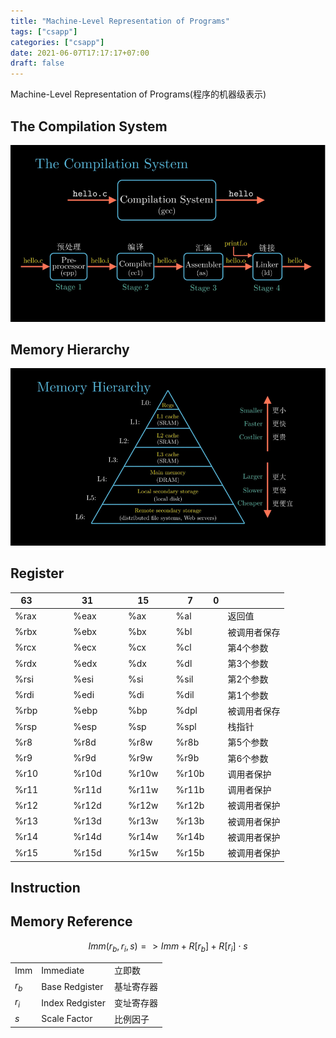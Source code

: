 ```yaml
---
title: "Machine-Level Representation of Programs"
tags: ["csapp"]
categories: ["csapp"]
date: 2021-06-07T17:17:17+07:00 
draft: false
---
```


Machine-Level Representation of Programs(程序的机器级表示)

<!--more-->

## The Compilation System

![3.1](/csapp/3.1.png)

## Memory Hierarchy

![3.2](/csapp/3.2.png)

## Register

| 63   |     |     |     | 31    |     |     | 15    |     | 7     | 0   |        |
| ---- | --- | --- | --- | ----- | --- | --- | ----- | --- | ----- | --- | ------ |
| %rax |     |     |     | %eax  |     |     | %ax   |     | %al   |     | 返回值    |
| %rbx |     |     |     | %ebx  |     |     | %bx   |     | %bl   |     | 被调用者保存 |
| %rcx |     |     |     | %ecx  |     |     | %cx   |     | %cl   |     | 第4个参数  |
| %rdx |     |     |     | %edx  |     |     | %dx   |     | %dl   |     | 第3个参数  |
| %rsi |     |     |     | %esi  |     |     | %si   |     | %sil  |     | 第2个参数  |
| %rdi |     |     |     | %edi  |     |     | %di   |     | %dil  |     | 第1个参数  |
| %rbp |     |     |     | %ebp  |     |     | %bp   |     | %dpl  |     | 被调用者保存 |
| %rsp |     |     |     | %esp  |     |     | %sp   |     | %spl  |     | 栈指针    |
| %r8  |     |     |     | %r8d  |     |     | %r8w  |     | %r8b  |     | 第5个参数  |
| %r9  |     |     |     | %r9d  |     |     | %r9w  |     | %r9b  |     | 第6个参数  |
| %r10 |     |     |     | %r10d |     |     | %r10w |     | %r10b |     | 调用者保护  |
| %r11 |     |     |     | %r11d |     |     | %r11w |     | %r11b |     | 调用者保护  |
| %r12 |     |     |     | %r12d |     |     | %r12w |     | %r12b |     | 被调用者保护 |
| %r13 |     |     |     | %r13d |     |     | %r13w |     | %r13b |     | 被调用者保护 |
| %r14 |     |     |     | %r14d |     |     | %r14w |     | %r14b |     | 被调用者保护 |
| %r15 |     |     |     | %r15d |     |     | %r15w |     | %r15b |     | 被调用者保护 |

## Instruction

## Memory Reference

$$
Imm(r_b,r_i,s) => Imm + R[r_b]+R[r_i]{\cdot}s
$$

|       |                 |       |
| ----- | --------------- | ----- |
| Imm   | Immediate       | 立即数   |
| $r_b$ | Base Redgister  | 基址寄存器 |
| $r_i$ | Index Redgister | 变址寄存器 |
| $s$   | Scale Factor    | 比例因子  |
